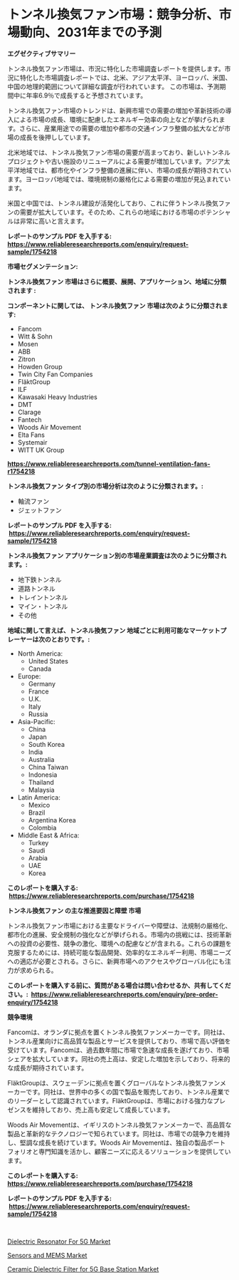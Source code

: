 <p><h1>トンネル換気ファン市場：競争分析、市場動向、2031年までの予測</h1></p><p><strong>エグゼクティブサマリー</strong></p>
<p><p>トンネル換気ファン市場は、市況に特化した市場調査レポートを提供します。市況に特化した市場調査レポートでは、北米、アジア太平洋、ヨーロッパ、米国、中国の地理的範囲について詳細な調査が行われています。 この市場は、予測期間中に年率6.9％で成長すると予想されています。</p><p>トンネル換気ファン市場のトレンドは、新興市場での需要の増加や革新技術の導入による市場の成長、環境に配慮したエネルギー効率の向上などが挙げられます。さらに、産業用途での需要の増加や都市の交通インフラ整備の拡大などが市場の成長を後押ししています。</p><p>北米地域では、トンネル換気ファン市場の需要が高まっており、新しいトンネルプロジェクトや古い施設のリニューアルによる需要が増加しています。アジア太平洋地域では、都市化やインフラ整備の進展に伴い、市場の成長が期待されています。ヨーロッパ地域では、環境規制の厳格化による需要の増加が見込まれています。</p><p>米国と中国では、トンネル建設が活発化しており、これに伴うトンネル換気ファンの需要が拡大しています。そのため、これらの地域における市場のポテンシャルは非常に高いと言えます。</p></p>
<p><strong>レポートのサンプル PDF を入手する: <a href="https://www.reliableresearchreports.com/enquiry/request-sample/1754218">https://www.reliableresearchreports.com/enquiry/request-sample/1754218</a></strong></p>
<p><strong>市場セグメンテーション:</strong></p>
<p><strong> トンネル換気ファン 市場はさらに概要、展開、アプリケーション、地域に分類されます :</strong></p>
<p><strong>コンポーネントに関しては、 トンネル換気ファン 市場は次のように分類されます: &nbsp;</strong></p>
<p><ul><li>Fancom</li><li>Witt & Sohn</li><li>Mosen</li><li>ABB</li><li>Zitron</li><li>Howden Group</li><li>Twin City Fan Companies</li><li>FläktGroup</li><li>ILF</li><li>Kawasaki Heavy Industries</li><li>DMT</li><li>Clarage</li><li>Fantech</li><li>Woods Air Movement</li><li>Elta Fans</li><li>Systemair</li><li>WITT UK Group</li></ul></p>
<p><strong><a href="https://www.reliableresearchreports.com/tunnel-ventilation-fans-r1754218">https://www.reliableresearchreports.com/tunnel-ventilation-fans-r1754218</a></strong></p>
<p><strong> トンネル換気ファン タイプ別の市場分析は次のように分類されます。:</strong></p>
<p><ul><li>軸流ファン</li><li>ジェットファン</li></ul></p>
<p><strong>レポートのサンプル PDF を入手する: &nbsp;<a href="https://www.reliableresearchreports.com/enquiry/request-sample/1754218">https://www.reliableresearchreports.com/enquiry/request-sample/1754218</a></strong></p>
<p><strong> トンネル換気ファン アプリケーション別の市場産業調査は次のように分類されます。:</strong></p>
<p><ul><li>地下鉄トンネル</li><li>道路トンネル</li><li>トレイントンネル</li><li>マイン・トンネル</li><li>その他</li></ul></p>
<p><strong>地域に関して言えば、トンネル換気ファン 地域ごとに利用可能なマーケットプレーヤーは次のとおりです。:</strong></p>
<p><ul>
    <li>
        North America:
        <ul>
            <li>United States</li>
            <li>Canada</li>
        </ul>
    </li>
    <li>
        Europe:
        <ul>
            <li>Germany</li>
            <li>France</li>
            <li>U.K.</li>
            <li>Italy</li>
            <li>Russia</li>
        </ul>
    </li>
    <li>
        Asia-Pacific:
        <ul>
            <li>China</li>
            <li>Japan</li>
            <li>South Korea</li>
            <li>India</li>
            <li>Australia</li>
            <li>China Taiwan</li>
            <li>Indonesia</li>
            <li>Thailand</li>
            <li>Malaysia</li>
        </ul>
    </li>
    <li>
        Latin America:
        <ul>
            <li>Mexico</li>
            <li>Brazil</li>
            <li>Argentina Korea</li>
            <li>Colombia</li>
        </ul>
    </li>
    <li>
        Middle East & Africa:
        <ul>
            <li>Turkey</li>
            <li>Saudi</li>
            <li>Arabia</li>
            <li>UAE</li>
            <li>Korea</li>
        </ul>
    </li>
    </ul></p>
<p><strong>このレポートを購入する: &nbsp;<a href="https://www.reliableresearchreports.com/purchase/1754218">https://www.reliableresearchreports.com/purchase/1754218</a></strong></p>
<p><strong>トンネル換気ファン の主な推進要因と障壁 市場</strong></p>
<p><p>トンネル換気ファン市場における主要なドライバーや障壁は、法規制の厳格化、都市化の進展、安全規制の強化などが挙げられる。市場内の挑戦には、技術革新への投資の必要性、競争の激化、環境への配慮などが含まれる。これらの課題を克服するためには、持続可能な製品開発、効率的なエネルギー利用、市場ニーズへの適応が必要とされる。さらに、新興市場へのアクセスやグローバル化にも注力が求められる。</p></p>
<p><strong>このレポートを購入する前に、質問がある場合は問い合わせるか、共有してください。:&nbsp; <a href="https://www.reliableresearchreports.com/enquiry/pre-order-enquiry/1754218">https://www.reliableresearchreports.com/enquiry/pre-order-enquiry/1754218</a></strong></p>
<p><strong>競争環境</strong></p>
<p><p>Fancomは、オランダに拠点を置くトンネル換気ファンメーカーです。同社は、トンネル産業向けに高品質な製品とサービスを提供しており、市場で高い評価を受けています。Fancomは、過去数年間に市場で急速な成長を遂げており、市場シェアを拡大しています。同社の売上高は、安定した増加を示しており、将来的な成長が期待されています。</p><p>FläktGroupは、スウェーデンに拠点を置くグローバルなトンネル換気ファンメーカーです。同社は、世界中の多くの国で製品を販売しており、トンネル産業でのリーダーとして認識されています。FläktGroupは、市場における強力なプレゼンスを維持しており、売上高も安定して成長しています。</p><p>Woods Air Movementは、イギリスのトンネル換気ファンメーカーで、高品質な製品と革新的なテクノロジーで知られています。同社は、市場での競争力を維持し、堅調な成長を続けています。Woods Air Movementは、独自の製品ポートフォリオと専門知識を活かし、顧客ニーズに応えるソリューションを提供しています。</p></p>
<p><strong>このレポートを購入する: &nbsp; <a href="https://www.reliableresearchreports.com/purchase/1754218">https://www.reliableresearchreports.com/purchase/1754218</a></strong></p>
<p><strong>レポートのサンプル PDF を入手する: &nbsp;<a href="https://www.reliableresearchreports.com/enquiry/request-sample/1754218">https://www.reliableresearchreports.com/enquiry/request-sample/1754218</a></strong><strong></strong></p>
<p>&nbsp;</p>
<p><p><a href="https://faithful-glue-af3.notion.site/Dielectric-Resonator-For-5G-Market-Size-Market-Outlook-and-Market-Forecast-2024-to-2031-decb590a6ec548c9ab6f83d6cff069f3">Dielectric Resonator For 5G Market</a></p><p><a href="https://angry-finch-aaf.notion.site/Analyzing-Sensors-and-MEMS-Market-Global-Industry-Perspective-and-Forecast-2024-to-2031-fbe93de35a1247d4961e2163f15b761c">Sensors and MEMS Market</a></p><p><a href="https://chivalrous-flock-a86.notion.site/Ceramic-Dielectric-Filter-for-5G-Base-Station-Market-Analysis-Its-CAGR-Market-Segmentation-and-Glo-8b7c8c7746894204b747e56c2ad48086">Ceramic Dielectric Filter for 5G Base Station Market</a></p></p>